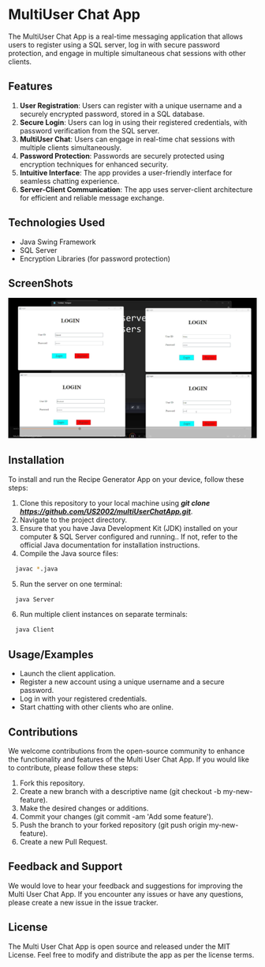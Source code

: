 # MultiUser Chat App
The MultiUser Chat App is a real-time messaging application that allows users to register using a SQL server, log in with secure password protection, and engage in multiple simultaneous chat sessions with other clients.

## Features
1. **User Registration**: Users can register with a unique username and a securely encrypted password, stored in a SQL database.
2. **Secure Login**: Users can log in using their registered credentials, with password verification from the SQL server.
3. **MultiUser Chat**: Users can engage in real-time chat sessions with multiple clients simultaneously.
4. **Password Protection**: Passwords are securely protected using encryption techniques for enhanced security.
5. **Intuitive Interface**: The app provides a user-friendly interface for seamless chatting experience.
6. **Server-Client Communication**: The app uses server-client architecture for efficient and reliable message exchange.

## Technologies Used
- Java Swing Framework
- SQL Server
- Encryption Libraries (for password protection)

## ScreenShots
![App Screenshot](https://github.com/US2002/multiUserChatApp/blob/main/Assets/MultiUserChatAppPhoto.png)

## Installation
To install and run the Recipe Generator App on your device, follow these steps:
1. Clone this repository to your local machine using ***git clone https://github.com/US2002/multiUserChatApp.git***.
2. Navigate to the project directory.
3. Ensure that you have Java Development Kit (JDK) installed on your computer & SQL Server configured and running.. If not, refer to the official Java documentation for installation instructions.
4. Compile the Java source files:
```bash
  javac *.java
```
5. Run the server on one terminal:
```bash
  java Server
```
6. Run multiple client instances on separate terminals:
```bash
  java Client
```


## Usage/Examples
- Launch the client application.
- Register a new account using a unique username and a secure password.
- Log in with your registered credentials.
- Start chatting with other clients who are online.

## Contributions
We welcome contributions from the open-source community to enhance the functionality and features of the Multi User Chat App. If you would like to contribute, please follow these steps:
1. Fork this repository.
2. Create a new branch with a descriptive name (git checkout -b my-new-feature).
3. Make the desired changes or additions.
4. Commit your changes (git commit -am 'Add some feature').
5. Push the branch to your forked repository (git push origin my-new-feature).
6. Create a new Pull Request.

## Feedback and Support
We would love to hear your feedback and suggestions for improving the Multi User Chat App. If you encounter any issues or have any questions, please create a new issue in the issue tracker.

## License
The Multi User Chat App is open source and released under the MIT License. Feel free to modify and distribute the app as per the license terms.
